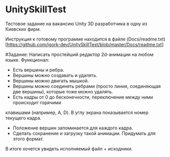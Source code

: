 UnitySkillTest
==============
Тестовое задание на вакансию Unity 3D разработчика в одну из Киевских фирм. 

Инструкция к готовому программе находится в файле (Docs/readme.txt)[https://github.com/igork-dev/UnitySkillTest/blob/master/Docs/readme.txt]

#Задание:
Написать простейший редактор 2d-анимации на любом языке.
Функционал:
- Есть вершины и ребра.
- Вершины можно создавать и удалять.
- Вершины можно двигать мышкой.
- Вершины можно соединять ребрами (просто линия, соединяющая две вершины), которые тоже можно удалять.
- Есть кадры от 0 до бесконечности, переключение между ними происходит горячими 

клавишами (например, A, D). В углу экрана показывается номер текущего кадра. 
- Положение вершин запоминается для каждого кадра.
- Сделать сохранение и загрузку такой анимации. Придумать для этого формат.

В итоге хочется увидеть исполняемый файл + исходники.
